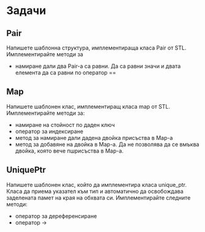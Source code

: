 # Задачи
## Pair
Напишете шаблонна структура, имплементираща класа Pair от STL. Имплементирайте методи за 

* намиране дали два Pair-a са равни. Да са равни значи и двата елемента да са равни по оператор ==

## Map
Напишете шаблонен клас, имплементиращ класа map от STL. Имплементирайте методи за:

* намиране на стойност по даден ключ
* оператор за индексиране
* метод за намиране дали дадена двойка присъства в Map-а
* метод за добавяне на двойка в Map-а. Да не позволява да се вмъква двойка, която вече пшрисъства в Map-а.

## UniquePtr
Напишете шаблонен клас, който да имплементира класа unique_ptr. Класа да приема указател към тип и автоматично да освобождава заделената памет на края на обхвата си. Имплементирайте следните методи:

* оператор за дереференсиране
* оператор -> 
